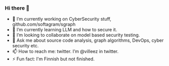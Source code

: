 ### Hi there 👋

- 🔭 I’m currently working on CyberSecurity stuff,  github.com/softagram/sgraph
- 🌱 I’m currently learning LLM and how to secure it.
- 👯 I’m looking to collaborate on model based security testing.
- 💬 Ask me about source code analysis, graph algorithms, DevOps, cyber security etc.
- 📫 How to reach me: twitter. I’m @villeez in twitter.
- ⚡ Fun fact: I'm Finnish but not finished.

